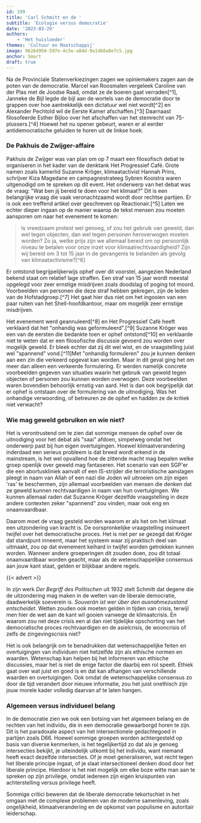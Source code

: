 ```yaml
---
id: 199
title: 'Carl Schmitt en de '
subtitle: 'Ecologie versus democratie'
date: '2023-03-29'
authors:
    - 'Het huisloeder'
themes: 'Cultuur en Maatschappij'
image: 96264950-597e-4c5e-a84d-9a1d68a8e7c5.jpg
anchor: Smart
draft: true
---
```


Na de Provinciale Statenverkiezingen zagen we opiniemakers zagen aan de poten van de democratie. Marcel van Roosmalen vergeleek Caroline van der Plas met de Joodse Raad, omdat ze de boeren gaat verraden[^1], Janneke de Bijl legde de bijl aan de wortels van de democratie door te grappen over hoe aantrekkelijk een dictatuur wel niet wordt[^2] en Alexander Pechtold wil de Eerste Kamer afschaffen.[^3] Daarnaast filosofeerde Esther Bijloo over het afschaffen van het stemrecht van 75-plussers.[^4] Hoewel het nu opener gebeurt, waren er al eerder antidemocratische geluiden te horen uit de linkse hoek. 

### De Pakhuis de Zwijger-affaire

Pakhuis de Zwijger was van plan om op 7 maart een filosofisch debat te organiseren in het kader van de denktank Het Progressief Café. Grote namen zoals kamerlid Suzanne Kröger, klimaatactivist Hannah Prins, schrijver Kiza Magedane en campagnestrateeg Sybren Kooistra waren uitgenodigd om te spreken op dit event. Het onderwerp van het debat was de vraag: "Wat ben jij bereid te doen voor het klimaat?" Dit is een belangrijke vraag die vaak veronachtzaamd wordt door rechtse partijen. Er is ook een treffend artikel over geschreven op Reactionair.[^5] Laten we echter dieper ingaan op de manier waarop de tekst mensen zou moeten aansporen om naar het evenement te komen:

> Is vreedzaam protest wel genoeg, of zou het gebruik van geweld, dan wel tegen objecten, dan wel tegen personen heroverwogen moeten worden? Zo ja, welke prijs zijn we allemaal bereid om op persoonlijk niveau te betalen voor onze inzet voor klimaatrechtvaardigheid? Zijn wij bereid om 3 tot 15 jaar in de gevangenis te belanden als gevolg van klimaatactivisme?[^6]

Er ontstond begrijpelijkerwijs ophef over dit voorstel, aangezien Nederland bekend staat om relatief lage straffen. Een straf van 15 jaar wordt meestal opgelegd voor zeer ernstige misdrijven zoals doodslag of poging tot moord. Voorbeelden van personen die deze straf hebben gekregen, zijn de leden van de Hofstadgroep.[^7] Het gaat hier dus niet om het ingooien van een paar ruiten van het Shell-hoofdkantoor, maar om mogelijk zeer ernstige misdrijven.

Het evenement werd geannuleerd[^8] en Het Progressief Café heeft verklaard dat het "onhandig was geformuleerd".[^9] Suzanne Kröger was een van de eersten die bedankte toen er ophef ontstond[^10] en verklaarde niet te weten dat er een filosofische discussie gevoerd zou worden over mogelijk geweld. Er bleek echter dat zij dit wel wist, en de vraagstelling juist wel "spannend" vond.[^11]Met "onhandig formuleren" zou je kunnen denken aan een zin die verkeerd opgevat kan worden. Maar in dit geval ging het om meer dan alleen een verkeerde formulering. Er werden namelijk concrete voorbeelden gegeven van situaties waarin het gebruik van geweld tegen objecten of personen zou kunnen worden overwogen. Deze voorbeelden waren bovendien behoorlijk ernstig van aard. Het is dan ook begrijpelijk dat er ophef is ontstaan over de formulering van de uitnodiging. Was het onhandige verwoording, of betreuren ze de ophef en hadden ze de kritiek niet verwacht?

### Wie mag geweld gebruiken en wie niet?

Het is verontrustend om te zien dat sommige mensen de ophef over de uitnodiging voor het debat als "saai" afdoen, simpelweg omdat het onderwerp past bij hun eigen overtuigingen. Hoewel klimaatverandering inderdaad een serieus probleem is dat breed wordt erkend in de mainstream, is het wel opvallend hoe de zittende macht mag bepalen welke groep openlijk over geweld mag fantaseren. Het scenario van een SGP'er die een abortuskliniek aanvalt of een IS-strijder die terroristische aanslagen pleegt in naam van Allah of een nazi die Joden wil uitroeien om zijn eigen 'ras' te beschermen, zijn allemaal voorbeelden van mensen die denken dat ze geweld kunnen rechtvaardigen in naam van hun overtuigingen. We kunnen allemaal raden dat Suzanne Kröger dezelfde vraagstelling in deze andere contexten zeker "spannend" zou vinden, maar ook eng en onaanvaardbaar. 

Daarom moet de vraag gesteld worden waarom er als het om het klimaat een uitzondering van kracht is. De oorspronkelijke vraagstelling insinueert twijfel over het democratische proces. Het is niet per se gezegd dat Kröger dat standpunt inneemt, maar het systeem waar zij praktisch deel van uitmaakt, zou op dat evenement keihard in twijfel worden getrokken kunnen worden. Wanneer andere groeperingen dit zouden doen, zou dit totaal onaanvaardbaar worden geacht, maar als de wetenschappelijke consensus aan jouw kant staat, gelden er blijkbaar andere regels.

{{< advert >}}

In zijn werk _Der Begriff des Politischen_ uit 1932 stelt Schmitt dat degene die de uitzondering mag maken in de wetten van de liberale democratie, daadwerkelijk soeverein is. _Souverän ist wer über den ausnahmezustand entscheidet_. Wetten zouden ook moeten gelden in tijden van crisis, terwijl men hier de wet aan de kant wil gooien vanwege de klimaatcrisis. En waarom zou net deze crisis een al dan niet tijdelijke opschorting van het democratische proces rechtvaardigen en de asielcrisis, de wooncrisis of zelfs de zingevingscrisis niet?

Het is ook belangrijk om te benadrukken dat wetenschappelijke feiten en overtuigingen van individuen niet hetzelfde zijn als ethische normen en waarden. Wetenschap kan helpen bij het informeren van ethische discussies, maar het is niet de enige factor die daarbij een rol speelt. Ethiek gaat over wat juist en goed is en dat kan afhangen van verschillende waarden en overtuigingen. Ook omdat de wetenschappelijke consensus zo door de tijd verandert door nieuwe informatie, zou het juist onethisch zijn jouw morele kader volledig daarvan af te laten hangen. 

### Algemeen versus individueel belang

In de democratie zien we ook een botsing van het algemeen belang en de rechten van het individu, die in een democratie gewaarborgd horen te zijn. Dit is het paradoxale aspect van het intersectionele gedachtegoed in partijen zoals D66. Hoewel sommige groepen worden achtergesteld op basis van diverse kenmerken, is het tegelijkertijd zo dat als je genoeg intersecties bekijkt, je uiteindelijk uitkomt bij het individu, want niemand heeft exact dezelfde intersecties. Of je moet generaliseren, wat recht tegen het liberale principe ingaat, of je slaat intersectioneel denken dood door het liberale principe. Hierdoor is het niet mogelijk om elke boze witte man aan te spreken op zijn privilege, omdat iedereen zijn eigen kruispunten van achterstelling versus privilege heeft. 

Sommige critici beweren dat de liberale democratie tekortschiet in het omgaan met de complexe problemen van de moderne samenleving, zoals ongelijkheid, klimaatverandering en de opkomst van populisme en autoritair leiderschap.
